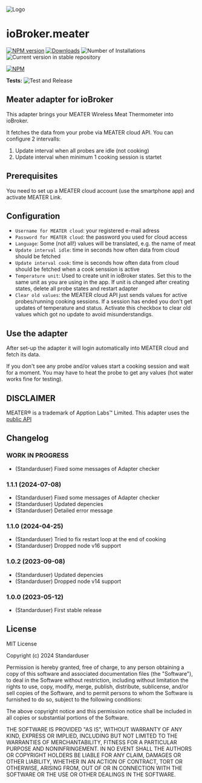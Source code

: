 ![Logo](admin/meater.png)

# ioBroker.meater

[![NPM version](https://img.shields.io/npm/v/iobroker.meater.svg)](https://www.npmjs.com/package/iobroker.meater)
[![Downloads](https://img.shields.io/npm/dm/iobroker.meater.svg)](https://www.npmjs.com/package/iobroker.meater)
![Number of Installations](https://iobroker.live/badges/meater-installed.svg)
![Current version in stable repository](https://iobroker.live/badges/meater-stable.svg)

[![NPM](https://nodei.co/npm/iobroker.meater.png?downloads=true)](https://nodei.co/npm/iobroker.meater/)

**Tests:** ![Test and Release](https://github.com/Standarduser/ioBroker.meater/workflows/Test%20and%20Release/badge.svg)

## Meater adapter for ioBroker

This adapter brings your MEATER Wireless Meat Thermometer into ioBroker.

It fetches the data from your probe via MEATER cloud API. You can configure 2 intervalls:

1. Update interval when all probes are idle (not cooking)
2. Update interval when minimum 1 cooking session is startet

## Prerequisites

You need to set up a MEATER cloud account (use the smartphone app) and activate MEATER Link.

## Configuration

-   `Username for MEATER cloud`: your registered e-mail adress
-   `Password for MEATER cloud`: the password you used for cloud access
-   `Language`: Some (not all!) values will be translated, e.g. the name of meat
-   `Update interval idle`: time in seconds how often data from cloud should be fetched
-   `Update interval cook`: time is seconds how often data from cloud should be fetched when a cook senssion is active
-   `Temperature unit`: Used to create unit in ioBroker states. Set this to the same unit as you are using in the app. If unit is changed after creating states, delete all probe states and restart adapter
-   `Clear old values`: the MEATER cloud API just sends values for active probes/running cooking sessions. If a session has ended you don't get updates of temperature and status. Activate this checkbox to clear old values which got no update to avoid misunderstandigs.

## Use the adapter

After set-up the adapter it will login automatically into MEATER cloud and fetch its data.

If you don't see any probe and/or values start a cooking session and wait for a moment. You may have to heat the probe to get any values (hot water works fine for testing).

## DISCLAIMER

MEATER® is a trademark of Apption Labs™ Limited.
This adapter uses the [public API](https://github.com/apption-labs/meater-cloud-public-rest-api)

## Changelog

<!--
	Placeholder for the next version (at the beginning of the line):
	### **WORK IN PROGRESS**
-->

### **WORK IN PROGRESS**

-   (Standarduser) Fixed some messages of Adapter checker

### 1.1.1 (2024-07-08)

-   (Standarduser) Fixed some messages of Adapter checker
-   (Standarduser) Updated depencies
-   (Standarduser) Detailed error message

### 1.1.0 (2024-04-25)

-   (Standarduser) Tried to fix restart loop at the end of cooking
-   (Standarduser) Dropped node v16 support

### 1.0.2 (2023-09-08)

-   (Standarduser) Updated depencies
-   (Standarduser) Dropped node v14 support

### 1.0.0 (2023-05-12)

-   (Standarduser) First stable release

## License

MIT License

Copyright (c) 2024 Standarduser

Permission is hereby granted, free of charge, to any person obtaining a copy
of this software and associated documentation files (the "Software"), to deal
in the Software without restriction, including without limitation the rights
to use, copy, modify, merge, publish, distribute, sublicense, and/or sell
copies of the Software, and to permit persons to whom the Software is
furnished to do so, subject to the following conditions:

The above copyright notice and this permission notice shall be included in all
copies or substantial portions of the Software.

THE SOFTWARE IS PROVIDED "AS IS", WITHOUT WARRANTY OF ANY KIND, EXPRESS OR
IMPLIED, INCLUDING BUT NOT LIMITED TO THE WARRANTIES OF MERCHANTABILITY,
FITNESS FOR A PARTICULAR PURPOSE AND NONINFRINGEMENT. IN NO EVENT SHALL THE
AUTHORS OR COPYRIGHT HOLDERS BE LIABLE FOR ANY CLAIM, DAMAGES OR OTHER
LIABILITY, WHETHER IN AN ACTION OF CONTRACT, TORT OR OTHERWISE, ARISING FROM,
OUT OF OR IN CONNECTION WITH THE SOFTWARE OR THE USE OR OTHER DEALINGS IN THE
SOFTWARE.
